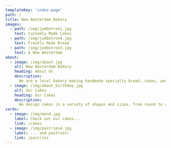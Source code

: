 ```yaml
---
templateKey: 'index-page'
path: /
title: New Amsterdam Bakery
images: 
  - path: /img/jumbotron1.jpg
    text: Customly Made Cakes
  - path: /img/jumbotron4.jpg
    text: Freshly Made Bread
  - path: /img/jumbotron3.jpg
    text: A New Amsterdam
about: 
  - image: /img/about.jpg
    alt: New Amsterdam Bakery
    heading: About Us
    description:
      We are a local bakery making handmade specialty bread, cakes, and cookies for over 25 years. Our baked good has no chemical or preservatives and baked fresh every day. We also carry many vegetarian selections (egg-free) , and healthy bread (sugar free, salt-free).
  - image: /img/about_birthday.jpg
    alt: Our Cakes
    heading: Our Cakes
    description:
      We design cakes in a variety of shapes and sizes, from round to square or rectangle, or your custom shape of choice. We will customize your cake to your liking. Egg-free Vegetarian, and vegan cakes options are available. We make delicious Fruitcakes, and Blackforest cakes as well.
cards:
  - image: /img/men4.jpg
    label: Check out our cakes...
    link: /cakes
  - image: /img/pastries4.jpg
    label: ... and pastries!
    link: /pastries
---
```

